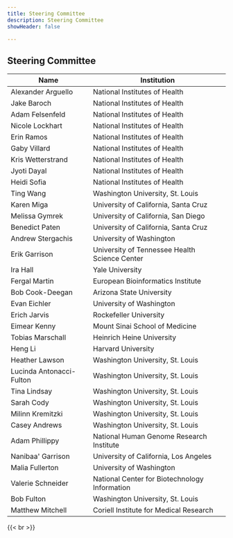 ```yaml
---
title: Steering Committee
description: Steering Committee
showHeader: false

---
```


## Steering Committee

| **Name** | **Institution** |
| --- | --- |
| Alexander Arguello | National Institutes of Health |
| Jake Baroch | National Institutes of Health |
| Adam Felsenfeld | National Institutes of Health |
| Nicole Lockhart | National Institutes of Health |
| Erin Ramos | National Institutes of Health |
| Gaby Villard | National Institutes of Health |
| Kris Wetterstrand | National Institutes of Health |
| Jyoti Dayal | National Institutes of Health |
| Heidi Sofia | National Institutes of Health |
| Ting Wang | Washington University, St. Louis |
| Karen Miga | University of California, Santa Cruz |
| Melissa Gymrek | University of California, San Diego |
| Benedict Paten | University of California, Santa Cruz |
| Andrew Stergachis | University of Washington |
| Erik Garrison | University of Tennessee Health Science Center |
| Ira Hall | Yale University |
| Fergal Martin | European Bioinformatics Institute |
| Bob Cook-Deegan | Arizona State University |
| Evan Eichler | University of Washington |
| Erich Jarvis | Rockefeller University |
| Eimear Kenny | Mount Sinai School of Medicine |
| Tobias Marschall | Heinrich Heine University |
| Heng Li | Harvard University |
| Heather Lawson | Washington University, St. Louis |
| Lucinda Antonacci-Fulton | Washington University, St. Louis |
| Tina Lindsay | Washington University, St. Louis |
| Sarah Cody | Washington University, St. Louis |
| Milinn Kremitzki | Washington University, St. Louis |
| Casey Andrews | Washington University, St. Louis |
| Adam Phillippy | National Human Genome Research Institute |
| Nanibaa' Garrison | University of California, Los Angeles |
| Malia Fullerton | University of Washington |
| Valerie Schneider | National Center for Biotechnology Information |
| Bob Fulton | Washington University, St. Louis |
| Matthew Mitchell | Coriell Institute for Medical Research |

{{< br >}}